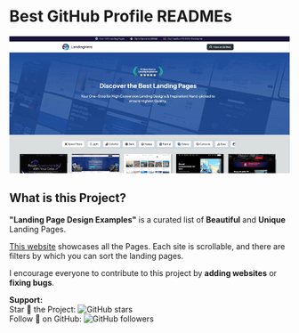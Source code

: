 
# Best GitHub Profile READMEs

![Preview](./preview.gif)

## What is this Project?

**"Landing Page Design Examples"** is a curated list of **Beautiful** and **Unique** Landing Pages.

[This website](landing-page-design-examples.vercel.app) showcases all the Pages. Each site is scrollable, and there are filters by which you can sort the landing pages.

I encourage everyone to contribute to this project by **adding websites** or **fixing bugs**.

**Support:**
<br>
Star 🌟 the Project: ![GitHub stars](https://img.shields.io/github/stars/maxrohowsky/landing-page-design-examples.svg?style=social&label=Star)
<br>
Follow 🤝 on GitHub: ![GitHub followers](https://img.shields.io/github/followers/maxrohowsky.svg?style=social&label=Follow)
<br>

 
